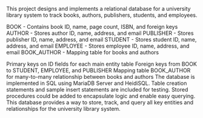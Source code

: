 This project designs and implements a relational database for a university library system to track books, authors, publishers, students, and employees.

BOOK - Contains book ID, name, page count, ISBN, and foreign keys
AUTHOR - Stores author ID, name, address, and email
PUBLISHER - Stores publisher ID, name, address, and email
STUDENT - Stores student ID, name, address, and email
EMPLOYEE - Stores employee ID, name, address, and email
BOOK_AUTHOR - Mapping table for books and authors

Primary keys on ID fields for each main entity table
Foreign keys from BOOK to STUDENT, EMPLOYEE, and PUBLISHER
Mapping table BOOK_AUTHOR for many-to-many relationship between books and authors
The database is implemented in SQL using MariaDB Server and HeidiSQL.
Table creation statements and sample insert statements are included for testing. Stored procedures could be added to encapsulate logic and enable easy querying.
This database provides a way to store, track, and query all key entities and relationships for the university library system.
